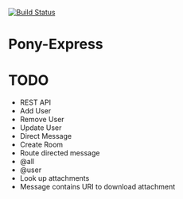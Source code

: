 [![Build Status](https://secure.travis-ci.org/my8bird/Pony-Express.png)](http://travis-ci.org/my8bird/Pony-Express)


Pony-Express
============

TODO
====
 * REST API
  * Add User
  * Remove User
  * Update User
 * Direct Message
 * Create Room
 * Route directed message
  * @all
  * @user
 * Look up attachments
  * Message contains URI to download attachment

